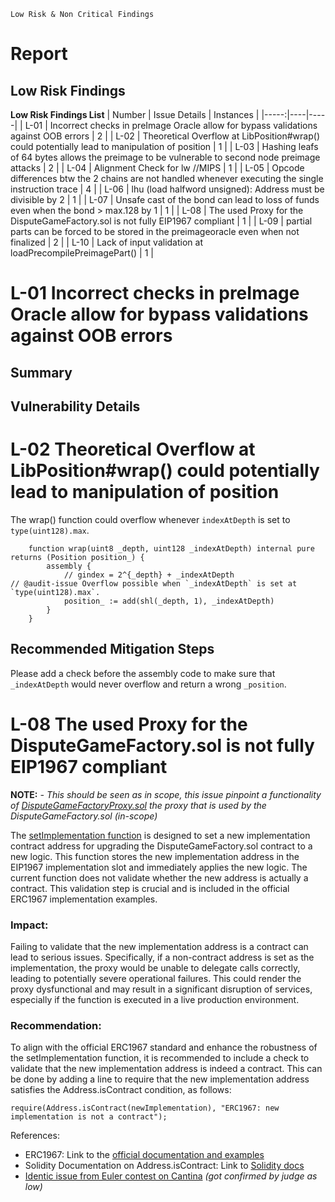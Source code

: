 `Low Risk & Non Critical Findings`
# Report
## Low Risk Findings 
**Low Risk Findings List**
| Number | Issue Details | Instances |
|-----:|----|-----|
| L-01 | Incorrect checks in preImage Oracle allow for bypass validations against OOB errors | 2 |
| L-02 |  Theoretical Overflow at LibPosition#wrap() could potentially lead to manipulation of position | 1 |
| L-03 | Hashing leafs of 64 bytes allows the preimage to be vulnerable to second node preimage attacks | 2 |
| L-04 | Alignment Check for lw //MIPS | 1 |
| L-05 | Opcode differences btw the 2 chains are not handled whenever executing the single instruction trace | 4 |
| L-06 |  lhu (load halfword unsigned): Address must be divisible by 2 | 1 |
| L-07 | Unsafe cast of the bond can lead to loss of funds even when the bond > max.128 by 1 | 1 |
| L-08 | The used Proxy for the DisputeGameFactory.sol is not fully EIP1967 compliant  | 1 |
| L-09 | partial parts can be forced to be stored in the preimageoracle even when not finalized | 2 |
| L-10 | Lack of input validation at loadPrecompilePreimagePart() | 1 |

# L-01 Incorrect checks in preImage Oracle allow for bypass validations against OOB errors
## Summary 
## Vulnerability Details


# L-02 Theoretical Overflow at LibPosition#wrap() could potentially lead to manipulation of position 

The wrap() function could overflow whenever `indexAtDepth` is set to `type(uint128).max`. 

```solidity
    function wrap(uint8 _depth, uint128 _indexAtDepth) internal pure returns (Position position_) {
        assembly {
            // gindex = 2^{_depth} + _indexAtDepth
// @audit-issue Overflow possible when `_indexAtDepth` is set at `type(uint128).max`.
            position_ := add(shl(_depth, 1), _indexAtDepth)
        }
    }   
```
## Recommended Mitigation Steps

Please add a check before the assembly code to make sure that `_indexAtDepth` would never overflow and return a wrong `_position`.


# L-08 The used Proxy for the DisputeGameFactory.sol is not fully EIP1967 compliant

**NOTE:**
*- This should be seen as in scope, this issue pinpoint a functionality of [DisputeGameFactoryProxy.sol](https://docs.optimism.io/chain/addresses) the proxy that is used by the DisputeGameFactory.sol (in-scope)*

The [setImplementation function](https://etherscan.io/address/0xe5965Ab5962eDc7477C8520243A95517CD252fA9#code#F1#L101) is designed to set a new implementation contract address for upgrading the DisputeGameFactory.sol contract to a new logic. This function stores the new implementation address in the EIP1967 implementation slot and immediately applies the new logic. The current function does not validate whether the new address is actually a contract. This validation step is crucial and is included in the official ERC1967 implementation examples. 

### Impact:

Failing to validate that the new implementation address is a contract can lead to serious issues. Specifically, if a non-contract address is set as the implementation, the proxy would be unable to delegate calls correctly, leading to potentially severe operational failures. This could render the proxy dysfunctional and may result in a significant disruption of services, especially if the function is executed in a live production environment.

### Recommendation:

To align with the official ERC1967 standard and enhance the robustness of the setImplementation function, it is recommended to include a check to validate that the new implementation address is indeed a contract. This can be done by adding a line to require that the new implementation address satisfies the Address.isContract condition, as follows:

```solidity
require(Address.isContract(newImplementation), "ERC1967: new implementation is not a contract");	
```

References:	
- ERC1967: Link to the [official documentation and examples](https://eips.ethereum.org/EIPS/eip-1967#abstract:~:text=/**%0A%20%20%20%20%20*%20%40dev%20Stores%20a,newImplementation%3B%0A%20%20%20%20%7D)
- Solidity Documentation on Address.isContract: Link to [Solidity docs](https://docs.soliditylang.org/en/v0.8.6/units-and-global-variables.html#address-related)
- [Identic issue from Euler contest on Cantina](https://cantina.xyz/code/41306bb9-2bb8-4da6-95c3-66b85e11639f/findings/320) *(got confirmed by judge as low)*

